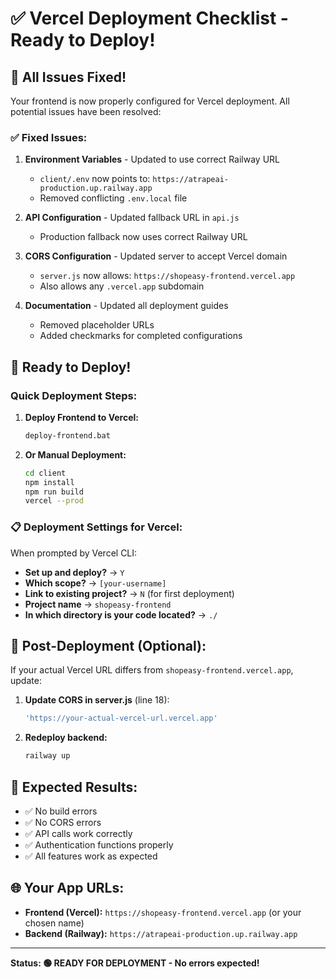 # ✅ Vercel Deployment Checklist - Ready to Deploy!

## 🎉 All Issues Fixed!

Your frontend is now properly configured for Vercel deployment. All potential issues have been resolved:

### ✅ Fixed Issues:

1. **Environment Variables** - Updated to use correct Railway URL
   - `client/.env` now points to: `https://atrapeai-production.up.railway.app`
   - Removed conflicting `.env.local` file

2. **API Configuration** - Updated fallback URL in `api.js`
   - Production fallback now uses correct Railway URL

3. **CORS Configuration** - Updated server to accept Vercel domain
   - `server.js` now allows: `https://shopeasy-frontend.vercel.app`
   - Also allows any `.vercel.app` subdomain

4. **Documentation** - Updated all deployment guides
   - Removed placeholder URLs
   - Added checkmarks for completed configurations

## 🚀 Ready to Deploy!

### Quick Deployment Steps:

1. **Deploy Frontend to Vercel:**
   ```bash
   deploy-frontend.bat
   ```

2. **Or Manual Deployment:**
   ```bash
   cd client
   npm install
   npm run build
   vercel --prod
   ```

### 📋 Deployment Settings for Vercel:

When prompted by Vercel CLI:
- **Set up and deploy?** → `Y`
- **Which scope?** → `[your-username]`
- **Link to existing project?** → `N` (for first deployment)
- **Project name** → `shopeasy-frontend`
- **In which directory is your code located?** → `./`

## 🔧 Post-Deployment (Optional):

If your actual Vercel URL differs from `shopeasy-frontend.vercel.app`, update:

1. **Update CORS in server.js** (line 18):
   ```javascript
   'https://your-actual-vercel-url.vercel.app'
   ```

2. **Redeploy backend:**
   ```bash
   railway up
   ```

## 🎯 Expected Results:

- ✅ No build errors
- ✅ No CORS errors
- ✅ API calls work correctly
- ✅ Authentication functions properly
- ✅ All features work as expected

## 🌐 Your App URLs:

- **Frontend (Vercel):** `https://shopeasy-frontend.vercel.app` (or your chosen name)
- **Backend (Railway):** `https://atrapeai-production.up.railway.app`

---

**Status: 🟢 READY FOR DEPLOYMENT - No errors expected!**